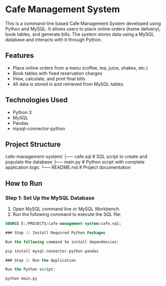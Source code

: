 # Cafe Management System

This is a command-line based Cafe Management System developed using Python and MySQL. It allows users to place online orders (home delivery), book tables, and generate bills. The system stores data using a MySQL database and interacts with it through Python.

## Features

- Place online orders from a menu (coffee, tea, juice, shakes, etc.)
- Book tables with fixed reservation charges
- View, calculate, and print final bills
- All data is stored in and retrieved from MySQL tables

## Technologies Used

- Python 3
- MySQL
- Pandas
- mysql-connector-python

## Project Structure

cafe-management-system/
├── cafe.sql # SQL script to create and populate the database
├── main.py # Python script with complete application logic
└── README.md # Project documentation


## How to Run

### Step 1: Set Up the MySQL Database

1. Open MySQL command line or MySQL Workbench.
2. Run the following command to execute the SQL file:

```sql
SOURCE E:/PROJECTS/cafe-management-system/cafe.sql;

### Step 2: Install Required Python Packages

Run the following command to install dependencies:

pip install mysql-connector-python pandas

### Step 3: Run the Application

Run the Python script:

python main.py